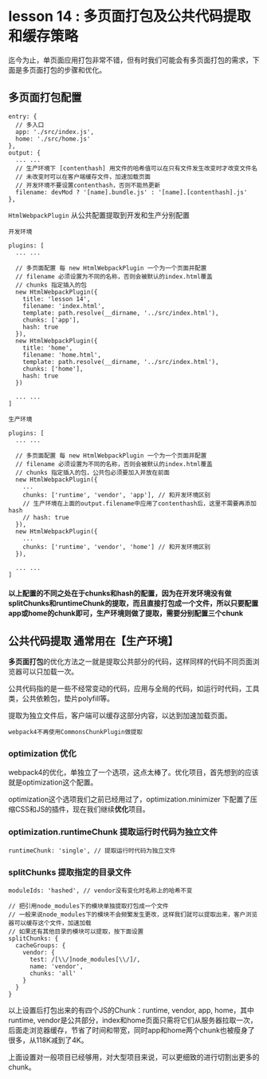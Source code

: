 # lesson 14 : 多页面打包及公共代码提取和缓存策略

迄今为止，单页面应用打包非常不错，但有时我们可能会有多页面打包的需求，下面是多页面打包的步骤和优化。

## 多页面打包配置

```
entry: {
  // 多入口
  app: './src/index.js',
  home: './src/home.js'
},
output: {
  ... ...
  // 生产环境下 [contenthash] 用文件的哈希值可以在只有文件发生改变时才改变文件名
  // 未改变时可以在客户端缓存文件，加速加载页面
  // 开发环境不要设置contenthash，否则不能热更新
  filename: devMod ? '[name].bundle.js' : '[name].[contenthash].js'
},
```
`HtmlWebpackPlugin` 从公共配置提取到开发和生产分别配置
```
开发环境

plugins: [
  ... ...

  // 多页面配置 每 new HtmlWebpackPlugin 一个为一个页面并配置
  // filename 必须设置为不同的名称，否则会被默认的index.html覆盖
  // chunks 指定插入的包
  new HtmlWebpackPlugin({
    title: 'lesson 14',
    filename: 'index.html',
    template: path.resolve(__dirname, '../src/index.html'),
    chunks: ['app'],
    hash: true
  }),
  new HtmlWebpackPlugin({
    title: 'home',
    filename: 'home.html',
    template: path.resolve(__dirname, '../src/index.html'),
    chunks: ['home'],
    hash: true
  })

  ... ...
]
```
```
生产环境

plugins: [
  ... ...

  // 多页面配置 每 new HtmlWebpackPlugin 一个为一个页面并配置
  // filename 必须设置为不同的名称，否则会被默认的index.html覆盖
  // chunks 指定插入的包，公共包必须要加入并放在前面
  new HtmlWebpackPlugin({
    ...
    chunks: ['runtime', 'vendor', 'app'], // 和开发环境区别
    // 生产环境在上面的output.filename中应用了contenthash后，这里不需要再添加hash
    // hash: true
  }),
  new HtmlWebpackPlugin({
    ...
    chunks: ['runtime', 'vendor', 'home'] // 和开发环境区别
  }),

  ... ...
]
```
#### 以上配置的不同之处在于chunks和hash的配置，因为在开发环境没有做splitChunks和runtimeChunk的提取，而且直接打包成一个文件，所以只要配置app或home的chunk即可，生产环境则做了提取，需要分别配置三个chunk

## 公共代码提取 通常用在【生产环境】

**多页面打包**的优化方法之一就是提取公共部分的代码，这样同样的代码不同页面浏览器可以只加载一次。

公共代码指的是一些不经常变动的代码，应用与全局的代码，如运行时代码，工具类，公共依赖包，垫片polyfill等。

提取为独立文件后，客户端可以缓存这部分内容，以达到加速加载页面。

`webpack4不再使用CommonsChunkPlugin做提取`

### optimization 优化

webpack4的优化，单独立了一个选项，这点太棒了。优化项目，首先想到的应该就是optimization这个配置。

optimization这个选项我们之前已经用过了，optimization.minimizer 下配置了压缩CSS和JS的插件，现在我们继续**优化**项目。

### optimization.runtimeChunk 提取运行时代码为独立文件

```
runtimeChunk: 'single', // 提取运行时代码为独立文件
```

### splitChunks 提取指定的目录文件

```
moduleIds: 'hashed', // vendor没有变化时名称上的哈希不变

// 把引用node_modules下的模块单独提取打包成一个文件
// 一般来说node_modules下的模块不会频繁发生更改，这样我们就可以提取出来，客户浏览器可以缓存这个文件，加速加载
// 如果还有其他目录的模块可以提取，按下面设置
splitChunks: {
  cacheGroups: {
    vendor: {
      test: /[\\/]node_modules[\\/]/,
      name: 'vendor',
      chunks: 'all'
    }
  }
}
```
以上设置后打包出来的有四个JS的Chunk：runtime, vendor, app, home，其中runtime, vendor是公共部分，index和home页面只需将它们从服务器拉取一次，后面走浏览器缓存，节省了时间和带宽，同时app和home两个chunk也被瘦身了很多，从118K减到了4K。

上面设置对一般项目已经够用，对大型项目来说，可以更细致的进行切割出更多的chunk。